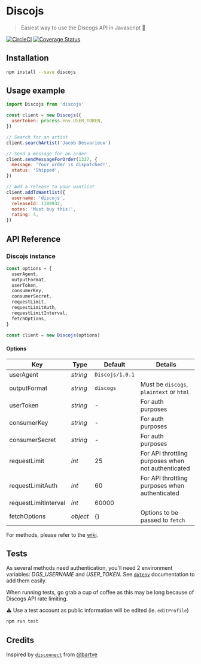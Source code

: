 # Discojs
> Easiest way to use the Discogs API in Javascript :musical_note:

[![CircleCI](https://circleci.com/gh/aknorw/discojs.svg?style=svg)](https://circleci.com/gh/aknorw/discojs)
[![Coverage Status](https://coveralls.io/repos/github/aknorw/discojs/badge.svg?branch=master)](https://coveralls.io/github/aknorw/discojs?branch=master)

## Installation

```sh
npm install --save discojs
```

## Usage example

```js
import Discojs from 'discojs'

const client = new Discojs({
  userToken: process.env.USER_TOKEN,
})

// Search for an artist
client.searchArtist('Jacob Desvarieux')

// Send a message for an order
client.sendMessageForOrder(1337, {
  message: 'Your order is dispatched!',
  status: 'Shipped',
})

// Add a release to your wantlist
client.addToWantlist({
  username: 'discojs',
  releaseId: 1189932,
  notes: 'Must buy this!',
  rating: 4,
})
```

## API Reference

### Discojs instance

```js
const options = {
  userAgent,
  outputFormat,
  userToken,
  consumerKey,
  consumerSecret,
  requestLimit,
  requestLimitAuth,
  requestLimitInterval,
  fetchOptions,
}

const client = new Discojs(options)
```

#### Options

Key | Type | Default | Details
--- | --- | --- | ---
userAgent | *string* | `Discojs/1.0.1` |
outputFormat | *string* | `discogs` | Must be `discogs`, `plaintext` or `html`
userToken | *string* | - | For auth purposes
consumerKey | *string* | - | For auth purposes
consumerSecret | *string* | - | For auth purposes
requestLimit | *int* | 25 | For API throttling purposes when not authenticated
requestLimitAuth | *int* | 60 | For API throttling purposes when authenticated
requestLimitInterval | *int* | 60000 |
fetchOptions | *object* | {} | Options to be passed to `fetch`

For methods, please refer to the [wiki](https://github.com/aknorw/discojs/wiki).

## Tests

As several methods need authentication, you'll need 2 environment variables: *DGS_USERNAME* and *USER_TOKEN*. See [`dotenv`](https://github.com/motdotla/dotenv) documentation to add them easily.

When running tests, go grab a cup of coffee as this may be long because of Discogs API rate limiting.

:warning: Use a test account as public information will be edited (ie. `editProfile`)

```sh
npm run test
```

## Credits

Inspired by [`disconnect`](https://github.com/bartve/disconnect) from [@bartve](https://github.com/bartve)

